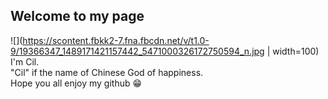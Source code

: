 ## Welcome to my page

![](https://scontent.fbkk2-7.fna.fbcdn.net/v/t1.0-9/19366347_1489171421157442_5471000326172750594_n.jpg | width=100)  
I'm Cil.  
"Cil" if the name of Chinese God of happiness.  
Hope you all enjoy my github 😁
